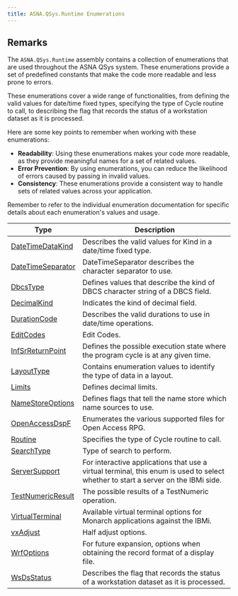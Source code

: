 ```yaml
---
title: ASNA.QSys.Runtime Enumerations
---
```


## Remarks

The `ASNA.QSys.Runtime` assembly contains a collection of enumerations that are used throughout the ASNA QSys system. These enumerations provide a set of predefined constants that make the code more readable and less prone to errors.

These enumerations cover a wide range of functionalities, from defining the valid values for date/time fixed types, specifying the type of Cycle routine to call, to describing the flag that records the status of a workstation dataset as it is processed.

Here are some key points to remember when working with these enumerations:

- **Readability**: Using these enumerations makes your code more readable, as they provide meaningful names for a set of related values.
- **Error Prevention**: By using enumerations, you can reduce the likelihood of errors caused by passing in invalid values.
- **Consistency**: These enumerations provide a consistent way to handle sets of related values across your application.

Remember to refer to the individual enumeration documentation for specific details about each enumeration's values and usage.

| Type | Description |
| --- | --- |
| [DateTimeDataKind](/reference/runtime/qsys-runtime/date-time-data-kind.html) | Describes the valid values for Kind in a date/time fixed type. |
| [DateTimeSeparator](/reference/runtime/qsys-runtime/date-time-separator.html) | DateTimeSeparator describes the character separator to use. |
| [DbcsType](/reference/runtime/qsys-runtime/dbcs-type.html) | Defines values that describe the kind of DBCS character string of a DBCS field. |
| [DecimalKind](/reference/runtime/qsys-runtime/decimal-kind.html) | Indicates the kind of decimal field. |
| [DurationCode](/reference/runtime/qsys-runtime/duration-code.html) | Describes the valid durations to use in date/time operations. |
| [EditCodes](/reference/runtime/qsys-runtime/edit-codes.html) | Edit Codes. |
| [InfSrReturnPoint](/reference/runtime/qsys-runtime/inf-sr-return-point.html) | Defines the possible execution state where the program cycle is at any given time. |
| [LayoutType](/reference/runtime/qsys-runtime/layout-type.html) | Contains enumeration values to identify the type of data in a layout. |
| [Limits](/reference/runtime/qsys-runtime/limits.html) | Defines decimal limits. |
| [NameStoreOptions](/reference/runtime/qsys-runtime/name-store-options.html) | Defines flags that tell the name store which name sources to use. |
| [OpenAccessDspF](/reference/runtime/qsys-runtime/open-access-dsp-f.html) | Enumerates the various supported files for Open Access RPG. |
| [Routine](/reference/runtime/qsys-runtime/routine.html) | Specifies the type of Cycle routine to call. |
| [SearchType](/reference/runtime/qsys-runtime/search-type.html) | Type of search to perform. |
| [ServerSupport](/reference/runtime/qsys-runtime/server-support.html) | For interactive applications that use a virtual terminal, this enum is used to select whether to start a server on the IBMi side. |
| [TestNumericResult](/reference/runtime/qsys-runtime/test-numeric-result.html) | The possible results of a TestNumeric operation. |
| [VirtualTerminal](/reference/runtime/qsys-runtime/virtual-terminal.html) | Available virtual terminal options for Monarch applications against the IBMi. |
| [vxAdjust](/reference/runtime/qsys-runtime/vx-adjust.html) | Half adjust options. |
| [WrfOptions](/reference/runtime/qsys-runtime/wrf-options.html) | For future expansion, options when obtaining the record format of a display file. |
| [WsDsStatus](/reference/runtime/qsys-runtime/ws-ds-status.html) | Describes the flag that records the status of a workstation dataset as it is processed. |
